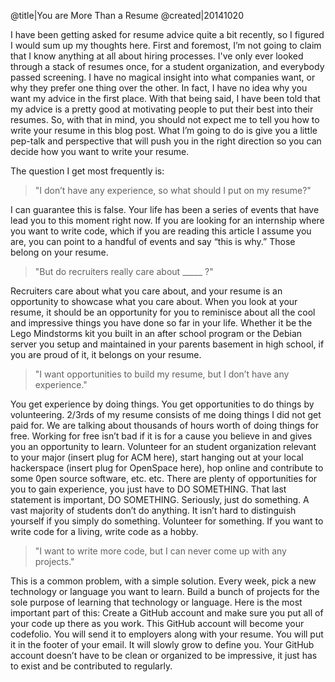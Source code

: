@title|You are More Than a Resume
@created|20141020

I have been getting asked for resume advice quite a bit recently, so I figured I would sum up my thoughts here. First and foremost, I’m not going to claim that I know anything at all about hiring processes. I've only ever looked through a stack of resumes once, for a student organization, and everybody passed screening. I have no magical insight into what companies want, or why they prefer one thing over the other. In fact, I have no idea why you want my advice in the first place. With that being said, I have been told that my advice is a pretty good at motivating people to put their best into their resumes. So, with that in mind, you should not expect me to tell you how to write your resume in this blog post. What I’m going to do is give you a little pep-talk and perspective that will push you in the right direction so you can decide how you want to write your resume.

The question I get most frequently is:

> "I don’t have any experience, so what should I put on my resume?"

I can guarantee this is false. Your life has been a series of events that have lead you to this moment right now. If you are looking for an internship where you want to write code, which if you are reading this article I assume you are, you can point to a handful of events and say “this is why.” Those belong on your resume.

> "But do recruiters really care about _____ ?"

Recruiters care about what you care about, and your resume is an opportunity to showcase what you care about. When you look at your resume, it should be an opportunity for you to reminisce about all the cool and impressive things you have done so far in your life. Whether it be the Lego Mindstorms kit you built in an after school program or the Debian server you setup and maintained in your parents basement in high school, if you are proud of it, it belongs on your resume.

> "I want opportunities to build my resume, but I don’t have any experience."

You get experience by doing things. You get opportunities to do things by volunteering. 2/3rds of my resume consists of me doing things I did not get paid for. We are talking about thousands of hours worth of doing things for free. Working for free isn’t bad if it is for a cause you believe in and gives you an opportunity to learn. Volunteer for an student organization relevant to your major (insert plug for ACM here), start hanging out at your local hackerspace (insert plug for OpenSpace here), hop online and contribute to some 0pen source software, etc. etc. There are plenty of opportunities for you to gain experience, you just have to DO SOMETHING.
That last statement is important, DO SOMETHING. Seriously, just do something. A vast majority of students don’t do anything. It isn’t hard to distinguish yourself if you simply do something. Volunteer for something. If you want to write code for a living, write code as a hobby.

> "I want to write more code, but I can never come up with any projects."

This is a common problem, with a simple solution. Every week, pick a new technology or language you want to learn. Build a bunch of projects for the sole purpose of learning that technology or language. Here is the most important part of this: Create a GitHub account and make sure you put all of your code up there as you work. This GitHub account will become your codefolio. You will send it to employers along with your resume. You will put it in the footer of your email. It will slowly grow to define you. Your GitHub account doesn’t have to be clean or organized to be impressive, it just has to exist and be contributed to regularly.
